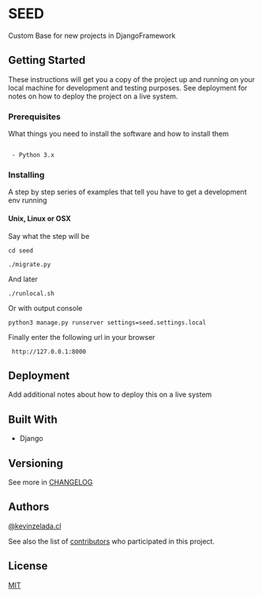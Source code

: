 # SEED

Custom Base for new projects in DjangoFramework

## Getting Started

These instructions will get you a copy of the project up and running on your local machine for development and testing purposes. See deployment for notes on how to deploy the project on a live system.

### Prerequisites

What things you need to install the software and how to install them

```

 - Python 3.x

```

### Installing

A step by step series of examples that tell you have to get a development env running

#### Unix, Linux or OSX
Say what the step will be

```
cd seed
```

```
./migrate.py
```
And later

```
./runlocal.sh
```
Or with output console

```
python3 manage.py runserver settings=seed.settings.local
```
Finally enter the following url in your browser
```
 http://127.0.0.1:8000
```
 
 

## Deployment

Add additional notes about how to deploy this on a live system

## Built With

*  Django

 
## Versioning
See more in [CHANGELOG](seed/CHANGELOG.MG)


 
## Authors
[@kevinzelada.cl](https://github.com/kevinzeladacl/)
 
See also the list of [contributors](https://github.com/your/project/contributors) who participated in this project.

## License
[MIT](seed/LICENSE)
 
 

 

